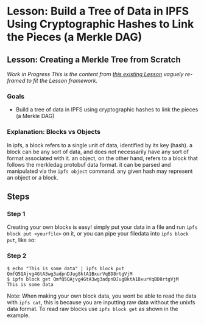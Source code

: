 # Lesson: Build a Tree of Data in IPFS Using Cryptographic Hashes to Link the Pieces \(a Merkle DAG\)

## Lesson: Creating a Merkle Tree from Scratch

_Work in Progress_ _This is the content from_ [_this existing Lesson_](https://ipfs.io/ipfs/QmTkzDwWqPbnAh5YiV5VwcTLnGdwSNsNTn2aDxdXBFca7D/example#/ipfs/QmQwAP9vFjbCtKvD8RkJdCvPHqLQjZfW7Mqbbqx18zd8j7/data/readme.md) _vaguely re-framed to fit the Lesson framework._

### Goals

* Build a tree of data in IPFS using cryptographic hashes to link the pieces \(a Merkle DAG\)

### Explanation: Blocks vs Objects

In ipfs, a block refers to a single unit of data, identified by its key \(hash\). a block can be any sort of data, and does not necessarily have any sort of format associated with it. an object, on the other hand, refers to a block that follows the merkledag protobuf data format. it can be parsed and manipulated via the `ipfs object` command. any given hash may represent an object or a block.

## Steps

### Step 1

Creating your own blocks is easy! simply put your data in a file and run `ipfs block put <yourfile>` on it, or you can pipe your filedata into `ipfs block put`, like so:

### Step 2

```text
$ echo "This is some data" | ipfs block put
QmfQ5QAjvg4GtA3wg3adpnDJug8ktA1BxurVqBD8rtgVjM
$ ipfs block get QmfQ5QAjvg4GtA3wg3adpnDJug8ktA1BxurVqBD8rtgVjM
This is some data
```

Note: When making your own block data, you wont be able to read the data with `ipfs cat`, this is because you are inputting raw data without the unixfs data format. To read raw blocks use `ipfs block get` as shown in the example.


